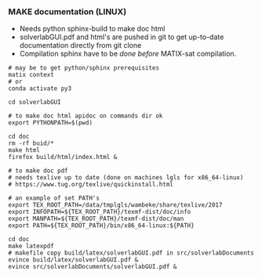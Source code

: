 ### MAKE documentation (LINUX)

- Needs python sphinx-build to make doc html
- solverlabGUI.pdf and html's are pushed in git
  to get up-to-date documentation directly from git clone
- Compilation sphinx have to be *done before* MATIX-sat compilation.

```
# may be to get python/sphinx prerequisites
matix context
# or
conda activate py3

cd solverlabGUI

# to make doc html apidoc on commands dir ok
export PYTHONPATH=$(pwd)

cd doc
rm -rf buid/*
make html
firefox build/html/index.html &

# to make doc pdf
# needs texlive up to date (done on machines lgls for x86_64-linux)
# https://www.tug.org/texlive/quickinstall.html

# an example of set PATH's
export TEX_ROOT_PATH=/data/tmplgls/wambeke/share/texlive/2017
export INFOPATH=${TEX_ROOT_PATH}/texmf-dist/doc/info
export MANPATH=${TEX_ROOT_PATH}/texmf-dist/doc/man
export PATH=${TEX_ROOT_PATH}/bin/x86_64-linux:${PATH}

cd doc
make latexpdf
# makefile copy build/latex/solverlabGUI.pdf in src/solverlabDocuments
evince build/latex/solverlabGUI.pdf &
evince src/solverlabDocuments/solverlabGUI.pdf &
```
